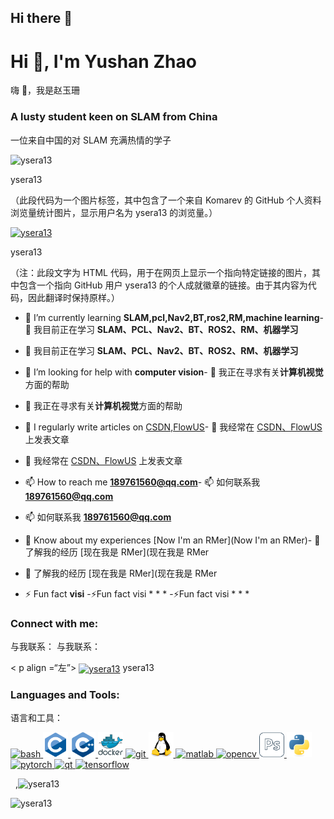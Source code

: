 ## Hi there 👋
<h1 align   对齐="center">Hi 👋, I'm Yushan Zhao</h1>
嗨 👋，我是赵玉珊

<h3 align   对齐="center">A lusty student keen on SLAM from China</h3>
一位来自中国的对 SLAM 充满热情的学子


<p align   对齐="left"   “左”> <img src="https://komarev.com/ghpvc/?username=ysera13&label=Profile%20views&color=0e75b6&style=flat" alt="ysera13" /> </p>
ysera13

（此段代码为一个图片标签，其中包含了一个来自 Komarev 的 GitHub 个人资料浏览量统计图片，显示用户名为 ysera13 的浏览量。）


<p align   对齐="left"   “左”> <a href="https://github.com/ryo-ma/github-profile-trophy"><img src="https://github-profile-trophy.vercel.app/?username=ysera13" alt="ysera13" /></a> </p>
ysera13

（注：此段文字为 HTML 代码，用于在网页上显示一个指向特定链接的图片，其中包含一个指向 GitHub 用户 ysera13 的个人成就徽章的链接。由于其内容为代码，因此翻译时保持原样。）


- 🌱 I’m currently learning **SLAM,pcl,Nav2,BT,ros2,RM,machine learning**- 🌱 我目前正在学习 **SLAM、PCL、Nav2、BT、ROS2、RM、机器学习**
- 🌱 我目前正在学习 **SLAM、PCL、Nav2、BT、ROS2、RM、机器学习**


- 🤝 I’m looking for help with **computer vision**- 🤝 我正在寻求有关**计算机视觉**方面的帮助
- 🤝 我正在寻求有关**计算机视觉**方面的帮助


- 📝 I regularly write articles on [CSDN,FlowUS](CSDN,FlowUS)- 📝 我经常在 [CSDN、FlowUS](CSDN、FlowUS) 上发表文章
- 📝 我经常在 [CSDN、FlowUS](CSDN、FlowUS) 上发表文章


- 📫 How to reach me **189761560@qq.com**- 📫 如何联系我 **189761560@qq.com**
- 📫 如何联系我 **189761560@qq.com**


- 📄 Know about my experiences [Now I'm an RMer](Now I'm an RMer)- 📄 了解我的经历 [现在我是 RMer](现在我是 RMer
- 📄 了解我的经历 [现在我是 RMer](现在我是 RMer


- ⚡ Fun fact **visi**   -⚡Fun fact visi * * *
-⚡Fun fact visi * * *


<h3 align="left">Connect with me:</h3>与我联系：
与我联系：

<p align="left"> < p align =“左”>
<a href="https://www.youtube.com/c/ysera13" target="blank"><img align="center" src="https://raw.githubusercontent.com/rahuldkjain/github-profile-readme-generator/master/src/images/icons/Social/youtube.svg" alt="ysera13" height="30" width="40" /></a>
ysera13

</p>

<h3 语言和工具：align="left">Languages and Tools:</h3>
语言和工具：

<p align   对齐="left"   “左”> <a href="https://www.gnu.org/software/bash/" target   目标="_blank"   “平等” rel="noreferrer"   “noreferrer”> <img src="https://www.vectorlogo.zone/logos/gnu_bash/gnu_bash-icon.svg" alt="bash"   “bash” width   宽度="40" height   高度="40"/> </a> <a href="https://www.cprogramming.com/" target="_blank" rel="noreferrer"> <img src="https://raw.githubusercontent.com/devicons/devicon/master/icons/c/c-original.svg" alt="c" width="40" height="40"/> </a> <a href="https://www.w3schools.com/cpp/" target="_blank" rel="noreferrer"> <img src="https://raw.githubusercontent.com/devicons/devicon/master/icons/cplusplus/cplusplus-original.svg" alt="cplusplus" width="40" height="40"/> </a> <a href="https://www.docker.com/" target="_blank" rel="noreferrer"> <img src="https://raw.githubusercontent.com/devicons/devicon/master/icons/docker/docker-original-wordmark.svg" alt="docker" width="40" height="40"/> </a> <a href="https://git-scm.com/" target="_blank" rel="noreferrer"> <img src="https://www.vectorlogo.zone/logos/git-scm/git-scm-icon.svg" alt="git" width="40" height="40"/> </a> <a href="https://www.linux.org/" target="_blank" rel="noreferrer"> <img src="https://raw.githubusercontent.com/devicons/devicon/master/icons/linux/linux-original.svg" alt="linux" width="40" height="40"/> </a> <a href="https://www.mathworks.com/" target="_blank" rel="noreferrer"> <img src="https://upload.wikimedia.org/wikipedia/commons/2/21/Matlab_Logo.png" alt="matlab" width="40" height="40"/> </a> <a href="https://opencv.org/" target="_blank" rel="noreferrer"> <img src="https://www.vectorlogo.zone/logos/opencv/opencv-icon.svg" alt="opencv" width="40" height="40"/> </a> <a href="https://www.photoshop.com/en" target="_blank" rel="noreferrer"> <img src="https://raw.githubusercontent.com/devicons/devicon/master/icons/photoshop/photoshop-line.svg" alt="photoshop" width="40" height="40"/> </a> <a href="https://www.python.org" target="_blank" rel="noreferrer"> <img src="https://raw.githubusercontent.com/devicons/devicon/master/icons/python/python-original.svg" alt="python" width="40" height="40"/> </a> <a href="https://pytorch.org/" target="_blank" rel="noreferrer"> <img src="https://www.vectorlogo.zone/logos/pytorch/pytorch-icon.svg" alt="pytorch" width="40" height="40"/> </a> <a href="https://www.qt.io/" target="_blank" rel="noreferrer"> <img src="https://upload.wikimedia.org/wikipedia/commons/0/0b/Qt_logo_2016.svg" alt="qt" width="40" height="40"/> </a> <a href="https://www.tensorflow.org" target="_blank" rel="noreferrer"> <img src="https://www.vectorlogo.zone/logos/tensorflow/tensorflow-icon.svg" alt="tensorflow" width="40" height="40"/> </a> </p>

<p>&nbsp;   ,<img align   对齐="center"   “中心” src="https://github-readme-stats.vercel.app/api?username=ysera13&show_icons=true&locale=en"   locale =在" alt="ysera13"   “ysera13” /></p>

<p><img align   对齐="center"   “中心” src="https://github-readme-streak-stats.herokuapp.com/?user=ysera13&" alt="ysera13"   “ysera13” /></p>
<!--
**Ysera13/Ysera13** is a ✨ _special_ ✨ repository because its `README.md` (this file) appears on your GitHub profile.**Ysera13/Ysera13** 是一个 ✨ 特别的 ✨ 仓库，因为它的 `README.md`（即此文件）会出现在您的 GitHub 个人主页上。

Here are some ideas to get you started:以下是一些供您参考的思路：

- 🔭 I’m currently working on ...- 🔭 我目前正在从事......
- 🌱 I’m currently learning ...🌱 我目前正在学习......
- 👯 I’m looking to collaborate on ...- 👯 我正在寻求在……方面进行合作。
- 🤔 I’m looking for help with ...- 🤔 我正在寻求关于......的帮助。
- 💬 Ask me about ...- 💬 问我关于......
- 📫 How to reach me: ...- 📫 如何联系我：...
- 😄 Pronouns: ...   -😄代词:…
- ⚡ Fun fact: ...   -⚡有趣的事实：…
-->

